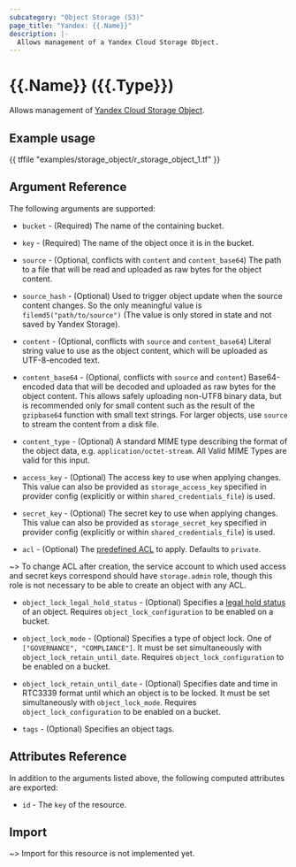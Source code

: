 ```yaml
---
subcategory: "Object Storage (S3)"
page_title: "Yandex: {{.Name}}"
description: |-
  Allows management of a Yandex Cloud Storage Object.
---
```


# {{.Name}} ({{.Type}})

Allows management of [Yandex Cloud Storage Object](https://yandex.cloud/docs/storage/concepts/object).

## Example usage

{{ tffile "examples/storage_object/r_storage_object_1.tf" }}

## Argument Reference

The following arguments are supported:

* `bucket` - (Required) The name of the containing bucket.

* `key` - (Required) The name of the object once it is in the bucket.

* `source` - (Optional, conflicts with `content` and `content_base64`) The path to a file that will be read and uploaded as raw bytes for the object content.

* `source_hash` - (Optional) Used to trigger object update when the source content changes. So the only meaningful value is `filemd5("path/to/source")` (The value is only stored in state and not saved by Yandex Storage).

* `content` - (Optional, conflicts with `source` and `content_base64`) Literal string value to use as the object content, which will be uploaded as UTF-8-encoded text.

* `content_base64` - (Optional, conflicts with `source` and `content`) Base64-encoded data that will be decoded and uploaded as raw bytes for the object content. This allows safely uploading non-UTF8 binary data, but is recommended only for small content such as the result of the `gzipbase64` function with small text strings. For larger objects, use `source` to stream the content from a disk file.

* `content_type` - (Optional) A standard MIME type describing the format of the object data, e.g. `application/octet-stream`. All Valid MIME Types are valid for this input.

* `access_key` - (Optional) The access key to use when applying changes. This value can also be provided as `storage_access_key` specified in provider config (explicitly or within `shared_credentials_file`) is used.

* `secret_key` - (Optional) The secret key to use when applying changes. This value can also be provided as `storage_secret_key` specified in provider config (explicitly or within `shared_credentials_file`) is used.

* `acl` - (Optional) The [predefined ACL](https://yandex.cloud/docs/storage/concepts/acl#predefined_acls) to apply. Defaults to `private`.

~> To change ACL after creation, the service account to which used access and secret keys correspond should have `storage.admin` role, though this role is not necessary to be able to create an object with any ACL.

* `object_lock_legal_hold_status` - (Optional) Specifies a [legal hold status](https://yandex.cloud/docs/storage/concepts/object-lock#types) of an object. Requires `object_lock_configuration` to be enabled on a bucket.

* `object_lock_mode` - (Optional) Specifies a type of object lock. One of `["GOVERNANCE", "COMPLIANCE"]`. It must be set simultaneously with `object_lock_retain_until_date`. Requires `object_lock_configuration` to be enabled on a bucket.

* `object_lock_retain_until_date` - (Optional) Specifies date and time in RTC3339 format until which an object is to be locked. It must be set simultaneously with `object_lock_mode`. Requires `object_lock_configuration` to be enabled on a bucket.

* `tags` - (Optional) Specifies an object tags.

## Attributes Reference

In addition to the arguments listed above, the following computed attributes are exported:

* `id` - The `key` of the resource.

## Import

~> Import for this resource is not implemented yet.


